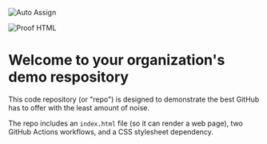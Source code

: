 ![Auto Assign](https://github.com/Final-Project-SMHRD/demo-repository/actions/workflows/auto-assign.yml/badge.svg)

![Proof HTML](https://github.com/Final-Project-SMHRD/demo-repository/actions/workflows/proof-html.yml/badge.svg)

# Welcome to your organization's demo respository
This code repository (or "repo") is designed to demonstrate the best GitHub has to offer with the least amount of noise.

The repo includes an `index.html` file (so it can render a web page), two GitHub Actions workflows, and a CSS stylesheet dependency.
